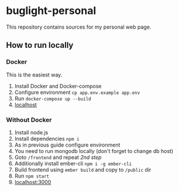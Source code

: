 # buglight-personal
This repository contains sources for my personal web page.

## How to run locally
### Docker
This is the easiest way.
1. Install Docker and Docker-compose
2. Configure environment `cp app.env.example app.env`
3. Run `docker-compose up --build`
4. [localhost](http://localhost)

### Without Docker
1. Install node.js
2. Install dependencies `npm i`
3. As in previous guide configure environment
4. You need to run mongodb locally (don't forget to change db host)
5. Goto `/frontend` and repeat *2nd step*
6. Additionally install ember-cli `npm i -g ember-cli`
7. Build frontend using `ember build` and copy to `/public` dir
8. Run `npm start`
9. [localhost:3000](http://localhost:3000)
